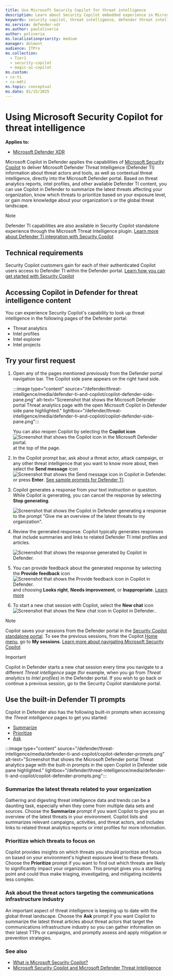 ```yaml
---
title: Use Microsoft Security Copilot for threat intelligence
description: Learn about Security Copilot embedded experience in Microsoft Defender for Microsoft Defender Threat Intelligence.
keywords: security copilot, threat intelligence, defender threat intelligence, defender ti, Security Copilot, embedded experience, vulnerability impact assessment, threat actor profile, plugins, Microsoft plugins
ms.service: defender-xdr
ms.author: pauloliveria
author: poliveria
ms.localizationpriority: medium
manager: dolmont
audience: ITPro
ms.collection: 
  - Tier1
  - security-copilot
  - magic-ai-copilot
ms.custom:
- cx-ti
- cx-mdti
ms.topic: conceptual
ms.date: 01/15/2025
---
```


# Using Microsoft Security Copilot for threat intelligence

**Applies to:**
- [Microsoft Defender XDR](/defender-xdr)

Microsoft Copilot in Defender applies the capabilities of [Microsoft Security Copilot](/copilot/security/microsoft-security-copilot) to deliver Microsoft Defender Threat Intelligence (Defender TI) information about threat actors and tools, as well as contextual threat intelligence, directly into the Microsoft Defender portal. Based on threat analytics reports, intel profiles, and other available Defender TI content, you can use Copilot in Defender to summarize the latest threats affecting your organization, know which threats to prioritize based on your exposure level, or gain more knowledge about your organization's or the global threat landscape.

> [!NOTE]
> Defender TI capabilities are also available in Security Copilot standalone experience through the Microsoft Threat Intelligence plugin. [Learn more about Defender TI integration with Security Copilot](security-copilot-and-defender-threat-intelligence.md)

## Technical requirements

Security Copilot customers gain for each of their authenticated Copilot users access to Defender TI within the Defender portal. [Learn how you can get started with Security Copilot](/copilot/security/get-started-security-copilot)

## Accessing Copilot in Defender for threat intelligence content

You can experience Security Copilot's capability to look up threat intelligence in the following pages of the Defender portal:

- Threat analytics
- Intel profiles
- Intel explorer
- Intel projects

## Try your first request

1. Open any of the pages mentioned previously from the Defender portal navigation bar. The Copilot side pane appears on the right hand side.

   :::image type="content" source="/defender/threat-intelligence/media/defender-ti-and-copilot/copilot-defender-side-pane.png" alt-text="Screenshot that shows the Microsoft Defender portal Threat analytics page with the open Microsoft Copilot in Defender side pane highlighted." lightbox="/defender/threat-intelligence/media/defender-ti-and-copilot/copilot-defender-side-pane.png":::

   You can also reopen Copilot by selecting the **Copilot icon** ![Screenshot that shows the Copilot icon in the Microsoft Defender portal.](media/defender-ti-and-copilot/copilot-defender-icon.png) at the top of the page.
2. In the Copilot prompt bar, ask about a threat actor, attack campaign, or any other threat intelligence that you want to know more about, then select the **Send message** icon ![Screenshot that shows the Send message icon in Copilot in Defender.](media/defender-ti-and-copilot/copilot-defender-arrow.png) or press **Enter**. [See sample prompts for Defender TI](security-copilot-and-defender-threat-intelligence.md#sample-defender-ti-prompts).

3. Copilot generates a response from your text instruction or question. While Copilot is generating, you can cancel the response by selecting **Stop generating**.
   
   ![Screenshot that shows the Copilot in Defender generating a response to the prompt "Give me an overview of the latest threats to my organization".](media/defender-ti-and-copilot/copilot-defender-generate-response.png)

4. Review the generated response. Copilot typically generates responses that include summaries and links to related Defender TI intel profiles and articles.

   ![Screenshot that shows the response generated by Copilot in Defender.](media/defender-ti-and-copilot/copilot-defender-response.png)

5. You can provide feedback about the generated response by selecting the **Provide feedback** icon ![Screenshot that shows the Provide feedback icon in Copilot in Defender.](media/defender-ti-and-copilot/copilot-defender-feedback.png) and choosing **Looks right**, **Needs improvement**, or **Inappropriate**. [Learn more](/defender-xdr/security-copilot-in-microsoft-365-defender#provide-feedback)
6. To start a new chat session with Copilot, select the **New chat** icon ![Screenshot that shows the New chat icon in Copilot in Defender.](media/defender-ti-and-copilot/copilot-defender-new-chat.png).

> [!NOTE]
> Copilot saves your sessions from the Defender portal in the [Security Copilot standalone portal](https://go.microsoft.com/fwlink/?linkid=2247989). To see the previous sessions, from the Copilot [Home menu](/copilot/security/navigating-security-copilot#home-menu), go to **My sessions**. [Learn more about navigating Microsoft Security Copilot](/copilot/security/navigating-security-copilot)

> [!IMPORTANT]
> Copilot in Defender starts a new chat session every time you navigate to a different *Threat intelligence* page (for example, when you go from *Threat analytics* to *Intel profiles*) in the Defender portal. If you wish to go back or continue a previous session, go to the Security Copilot standalone portal.

## Use the built-in Defender TI prompts

Copilot in Defender also has the following built-in prompts when accessing the *Threat intelligence* pages to get you started:

- [Summarize](#summarize-the-latest-threats-related-to-your-organization)
- [Prioritize](#prioritize-which-threats-to-focus-on)
- [Ask](#ask-about-the-threat-actors-targeting-the-communications-infrastructure-industry)

:::image type="content" source="/defender/threat-intelligence/media/defender-ti-and-copilot/copilot-defender-prompts.png" alt-text="Screenshot that shows the Microsoft Defender portal Threat analytics page with the built-in prompts in the open Copilot in Defender side pane highlighted." lightbox="/defender/threat-intelligence/media/defender-ti-and-copilot/copilot-defender-prompts.png":::

### Summarize the latest threats related to your organization

Gathering and digesting threat intelligence data and trends can be a daunting task, especially when they come from multiple data sets and sources. Choose the **Summarize** prompt if you want Copilot to give you an overview of the latest threats in your environment. Copilot lists and summarizes relevant campaigns, activities, and threat actors, and includes links to related threat analytics reports or intel profiles for more information.

### Prioritize which threats to focus on

Copilot provides insights on which threats you should prioritize and focus on based on your environment's highest exposure level to these threats. Choose the **Prioritize** prompt if you want to find out which threats are likely to significantly impact your organization. This prompt gives you a starting point and could thus make triaging, investigating, and mitigating incidents less complex.

### Ask about the threat actors targeting the communications infrastructure industry

An important aspect of threat intelligence is keeping up to date with the global threat landscape. Choose the **Ask** prompt if you want Copilot to summarize the latest threat articles about threat actors that target the communications infrastructure industry so you can gather information on their latest TTPs or campaigns, and promptly assess and apply mitigation or prevention strategies. 

### See also

- [What is Microsoft Security Copilot?](/copilot/security/microsoft-security-copilot)
- [Microsoft Security Copilot and Microsoft Defender Threat Intelligence](security-copilot-and-defender-threat-intelligence.md)
